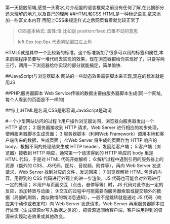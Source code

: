 第一天接触前端,感觉一头雾水,对介绍里的语言框架之前没有任何了解,在此摘部分还未理解的地方,以及自己的理解
##HTML和CSS
HTML是一种标记语言,拿来添加一些富文本内容
再配上CSS来规定样式之后网页看着就比较正常了
>CSS基本格式:
>属性:值
>比如说 position:fixed,位置不动的意思
>
>left:0px
>top:0px
>代表紧贴窗口左上角

HTML5就是其中一个比较新的标准。这个标准新加了很多可以用的标签和属性,本来前端程序员要写一堆代码去实现的效果，现在浏览器都给你实现好了，只要写两三行，调用一下浏览器给你实现的部分就能搞定，简单愉快.

##JavaScript与浏览器脚本
网站的一些动态效果需要脚本来实现,现在的标准就是用JS

##PHP,服务器脚本
Web Service传输的数据主要由服务器脚本生成(同一个网址,每个人看到的页面是不一样的)

##综上:HTML是名词,CSS是形容词,JavaScript是动词

#一个小型网站访问的过程
1:用户操作浏览器访问，浏览器向服务器发出一个 HTTP 请求；
2:服务器接收到 HTTP 请求，Web Server 进行相应的初步处理，使用服务器脚本生成页面；
3:服务器脚本（利用Web Framework）调用本地和客户端传来的数据，生成页面；
4:Web Server 将生成的页面作为 HTTP 响应的 body，根据不同的处理结果生成 HTTP header，发回给客户端；
5:客户端（浏览器）接收到 HTTP 响应，通常第一个请求得到的 HTTP 响应的 body 里是 HTML 代码，于是对 HTML 代码开始解析；
6:解析过程中遇到引用的服务器上的资源（额外的 CSS、JS代码，图片、音视频，附件等），再向 Web Server 发送请求，Web Server 找到对应的文件，发送回来；
7:浏览器解析 HTML 包含的内容，用得到的 CSS 代码进行外观上的进一步渲染，JS 代码也可能会对外观进行一定的处理；
8:用户与页面交互（点击，悬停等等）时，JS 代码对此作出一定的反应，添加特效与动画；
9:交互的过程中可能需要向服务器索取或提交额外的数据（局部的刷新，类似微博的新消息通知），一般不是跳转就是通过 JS 代码（响应某个动作或者定时）向 Web Server 发送请求，Web Server 再用服务器脚本进行处理（生成资源or写入数据之类的），把资源返回给客户端，客户端用得到的资源来实现动态效果或其他改变。
